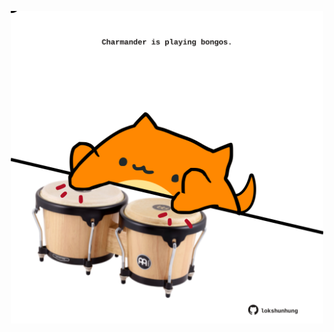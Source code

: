 <!-- built at 26/10/2025, 00:01:23 UTC -->
<p align="center">
  <img width="500" height="500" src="./ReadmeImage.svg">
</p>
